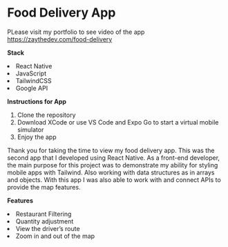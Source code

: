 # Food Delivery App

PLease visit my portfolio to see video of the app </br>
https://zaythedev.com/food-delivery

<b>Stack</b>
<li>React Native</li>
<li>JavaScript</li>
<li>TailwindCSS</li>
<li>Google API</li>

<b>Instructions for App</b>
1.	Clone the repository
2.	Download XCode or use VS Code and Expo Go to start a virtual mobile simulator
3.	Enjoy the app

Thank you for taking the time to view my food delivery app. This was the second app that I developed using React Native. As a front-end developer, the main purpose for this project was to demonstrate my ability for styling mobile apps with Tailwind. Also working with data structures as in arrays and objects. With this app I was also able to work with and connect APIs to provide the map features.

<b>Features</b>
<li>Restaurant Filtering</li>
<li>Quantity adjustment</li>
<li>View the driver’s route</li>
<li>Zoom in and out of the map</li>
